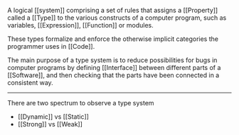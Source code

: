 A logical [[system]] comprising a set of rules that assigns a [[Property]] called a [[Type]] to the various constructs of a computer program, such as variables, [[Expression]], [[Function]] or modules.

These types formalize and enforce the otherwise implicit categories the programmer uses in [[Code]].

The main purpose of a type system is to reduce possibilities for bugs in computer programs by defining [[Interface]] between different parts of a [[Software]], and then checking that the parts have been connected in a consistent way.

---

There are two spectrum to observe a type system

- [[Dynamic]] vs [[Static]]
- [[Strong]] vs [[Weak]]